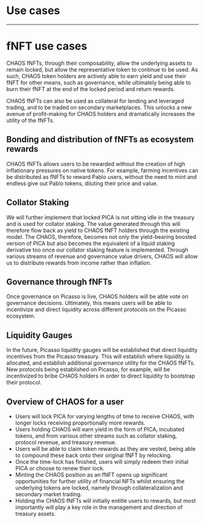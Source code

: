 # Use cases

---

# fNFT use cases

CHAOS fNFTs, through their composability, allow the underlying assets to remain locked, but allow the representative token to continue to be used. As such, CHAOS token holders are actively able to earn yield and use their fNFT for other means, such as governance, while ultimately being able to burn their fNFT at the end of the locked period and return rewards.

CHAOS fNFTs can also be used as collateral for lending and leveraged trading, and to be traded on secondary marketplaces. This unlocks a new avenue of profit-making for CHAOS holders and dramatically increases the utility of the fNFTs.


## Bonding and distribution of fNFTs as ecosystem rewards

CHAOS fNFTs allows users to be rewarded without the creation of high inflationary pressures on native tokens. For example, farming incentives can be distributed as fNFTs to reward Pablo users, without the need to mint and endless give out Pablo tokens, diluting their price and value.


## Collator Staking

We will further implement that locked PICA is not sitting idle in the treasury and is used for collator staking. The value generated through this will therefore flow back as yield to CHAOS fNFT holders through the existing model. The CHAOS, therefore, becomes not only the yield-bearing boosted version of PICA but also becomes the equivalent of a liquid staking derivative too once our collator staking feature is implemented. Through various streams of revenue and governance value drivers, CHAOS will allow us to distribute rewards from income rather than inflation.


## Governance through fNFTs

Once governance on Picasso is live, CHAOS holders will be able vote on governance decisions. Ultimately, this means users will be able to incentivize and direct liquidity across different protocols on the Picasso ecosystem. 


## Liquidity Gauges

In the future, Picasso liquidity gauges will be established that direct liquidity incentives from the Picasso treasury. This will establish where liquidity is allocated, and establish additional governance utility for the CHAOS fNFTs. New protocols being established on Picasso, for example, will be incentivized to bribe CHAOS holders in order to direct liquidity to bootstrap their protocol.


## Overview of CHAOS for a user

* Users will lock PICA for varying lengths of time to receive CHAOS, with longer locks receiving proportionally more rewards.
* Users holding CHAOS will earn yield in the form of PICA, incubated tokens, and from various other streams such as collator staking, protocol revenue, and treasury revenue.
* Users will be able to claim token rewards as they are vested, being able to compound these back onto their original fNFT by relocking.
* Once the time-lock has finished, users will simply redeem their initial PICA or choose to renew their lock.
* Minting the CHAOS position as an fNFT opens up significant opportunities for further utility of financial NFTs whilst ensuring the underlying tokens are locked, namely through collateralization and secondary market trading.
* Holding the CHAOS fNFTs will initially entitle users to rewards, but most importantly will play a key role in the management and direction of treasury assets.

